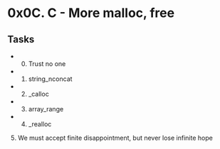 # 0x0C. C - More malloc, free

## Tasks

* 0. Trust no one
* 1. string_nconcat
* 2. _calloc
* 3. array_range
* 4. _realloc
5. We must accept finite disappointment, but never lose infinite hope
